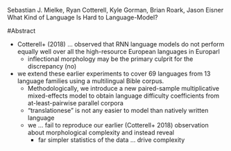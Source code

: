 Sebastian J. Mielke, Ryan Cotterell, Kyle Gorman, Brian Roark, Jason Eisner
What Kind of Language Is Hard to Language-Model?  

#Abstract

* Cotterell+ (2018) ... observed that RNN language models do not perform
  equally well over all the high-resource European languages in Europarl
  * inflectional morphology may be the primary culprit for the discrepancy (no)
* we extend these earlier experiments to cover 
  69 languages from 13 language families using a multilingual Bible corpus.
  * Methodologically, we introduce a new paired-sample multiplicative
    mixed-effects model to obtain language difficulty coefficients from
    at-least-pairwise parallel corpora
  * “translationese” is not any easier to model than natively written language
  * we ... fail to reproduce our earlier (Cotterell+ 2018) observation about
    morphological complexity and instead reveal 
    * far simpler statistics of the data ... drive complexity
